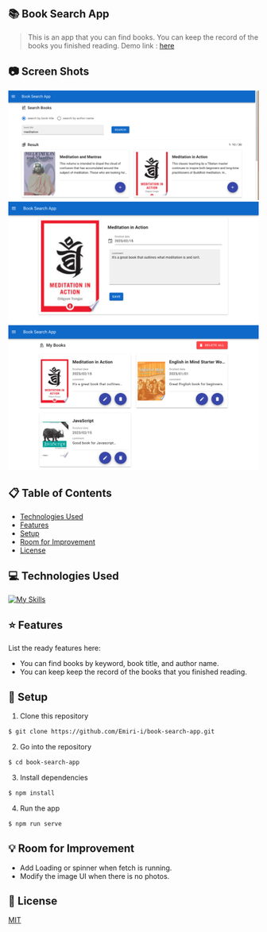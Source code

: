 ## :books: Book Search App

> This is an app that you can find books. You can keep the record of the books you finished reading.
> Demo link : [here](https://emiri-i.github.io/book-search-app/)

## :camera: Screen Shots

![image](./src/img/screenshot1.png)
![image](./src/img/screenshot2.png)
![image](./src/img/screenshot3.png)

## :clipboard: Table of Contents

- [Technologies Used](#technologies-used)
- [Features](#features)
- [Setup](#setup)
- [Room for Improvement](#room-for-improvement)
- [License](#license)

## :computer: Technologies Used

[![My Skills](https://skillicons.dev/icons?i=vue,ts,js,html,css,git,github)](https://skillicons.dev)

## :star: Features

List the ready features here:

- You can find books by keyword, book title, and author name.
- You can keep keep the record of the books that you finished reading.

## :wrench: Setup

1. Clone this repository

```bash
$ git clone https://github.com/Emiri-i/book-search-app.git
```

2. Go into the repository

```bash
$ cd book-search-app
```

3. Install dependencies

```bash
$ npm install
```

4. Run the app

```bash
$ npm run serve
```

## :bulb: Room for Improvement

- Add Loading or spinner when fetch is running.
- Modify the image UI when there is no photos.

## :blue_book: License

[MIT](https://choosealicense.com/licenses/mit/)
